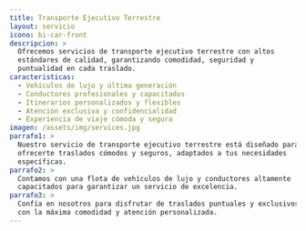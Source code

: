 ```yaml
---
title: Transporte Ejecutivo Terrestre
layout: servicio
icono: bi-car-front
descripcion: >
  Ofrecemos servicios de transporte ejecutivo terrestre con altos
  estándares de calidad, garantizando comodidad, seguridad y
  puntualidad en cada traslado.
caracteristicas:
  - Vehículos de lujo y última generación
  - Conductores profesionales y capacitados
  - Itinerarios personalizados y flexibles
  - Atención exclusiva y confidencialidad
  - Experiencia de viaje cómoda y segura
imagen: /assets/img/services.jpg
parrafo1: >
  Nuestro servicio de transporte ejecutivo terrestre está diseñado para
  ofrecerte traslados cómodos y seguros, adaptados a tus necesidades
  específicas.
parrafo2: >
  Contamos con una flota de vehículos de lujo y conductores altamente
  capacitados para garantizar un servicio de excelencia.
parrafo3: >
  Confía en nosotros para disfrutar de traslados puntuales y exclusivos,
  con la máxima comodidad y atención personalizada.
---
```

